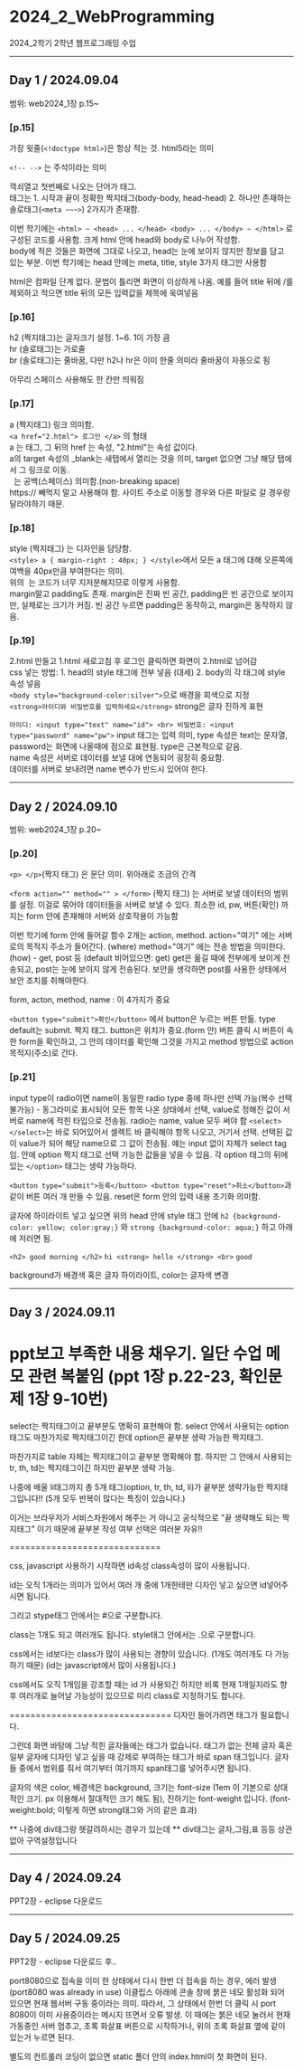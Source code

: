 # 2024_2_WebProgramming
2024_2학기 2학년 웹프로그래밍 수업

----------------------------------------------------------------------------

## Day 1 / 2024.09.04

범위: web2024_1장 p.15~

### [p.15]   
가장 윗줄(`<!doctype html>`)은 항상 적는 것. html5라는 의미    

`<!-- -->` 는 주석이라는 의미  

꺽쇠열고 첫번째로 나오는 단어가 태그.  
태그는 1. 시작과 끝이 정확한 짝지태그(body-body, head-head) 2. 하나만 존재하는 솔로태그(`<meta ~~~>`) 2가지가 존재함.  

이번 학기에는 `<html> ~ <head> ... </head> <body> ... </body> ~ </html>` 로 구성된 코드를 사용함. 크게 html 안에 head와 body로 나누어 작성함.  
body에 적은 것들은 화면에 그대로 나오고, head는 눈에 보이지 않지만 정보를 담고 있는 부분. 이번 학기에는 head 안에는 meta, title, style 3가지 태그만 사용함  

html은 컴파일 단계 없다. 문법이 틀리면 화면이 이상하게 나옴. 예를 들어 title 뒤에 /를 제외하고 적으면 title 뒤의 모든 입력값을 제목에 욱여넣음  

### [p.16]  
h2 (짝지태그)는 글자크기 설정. 1~6. 1이 가장 큼  
hr (솔로태그)는 가로줄  
br (솔로태그)는 줄바꿈, 다만 h2나 hr은 이미 한줄 의미라 줄바꿈이 자동으로 됨  

아무리 스페이스 사용해도 한 칸만 띄워짐
  
### [p.17]  
a (짝지태그) 링크 의미함.   
`<a href="2.html"> 로그인 </a>` 의 형태  
a 는 태그, 그 뒤의 href 는 속성, "2.html"는 속성 값이다.   
a의 target 속성의 _blank는 새탭에서 열리는 것을 의미, target 없으면 그냥 해당 탭에서 그 링크로 이동.  
&nbsp; 는 공백(스페이스) 의미함.(non-breaking space)  
https:// 빼먹지 말고 사용해야 함. 사이트 주소로 이동할 경우와 다른 파일로 갈 경우랑 달라야하기 때문.  

### [p.18]  
style (짝지태그) 는 디자인을 담당함.  
`<style> a { margin-right : 40px; } </style>`에서 모든 a 태그에 대해 오른쪽에 여백을 40px만큼 부여한다는 의미.  
위의 &nbsp;는 코드가 너무 지저분해지므로 이렇게 사용함.  
margin말고 padding도 존재. margin은 진짜 빈 공간, padding은 빈 공간으로 보이지만, 실제로는 크기가 커짐. 빈 공간 누르면 padding은 동작하고, margin은 동작하지 않음.  
  
### [p.19]  
2.html 만들고 1.html 새로고침 후 로그인 클릭하면 화면이 2.html로 넘어감  
css 넣는 방법: 1. head의 style 태그에 전부 넣음 (대세) 2. body의 각 태그에 style 속성 넣음  
`<body style="background-color:silver">`으로 배경을 회색으로 지정  
`<strong>아이디와 비밀번호를 입력하세요</strong>` strong은 글자 진하게 표현  

`아이디: <input type="text" name="id"> <br>
비밀번호: <input type="password" name="pw">`
input 태그는 입력 의미, type 속성은 text는 문자열, password는 화면에 나올때에 점으로 표현됨. type은 근본적으로 같음.  
name 속성은 서버로 데이터를 보낼 대에 연동되어 굉장히 중요함.  
데이터를 서버로 보내려면 name 변수가 반드시 있어야 한다.

----------------------------------------------------------------------------

## Day 2 / 2024.09.10

범위: web2024_1장 p.20~

### [p.20]
`<p> </p>`(짝지 태그) 은 문단 의미. 위아래로 조금의 간격

`<form action="" method="" > </form>` (짝지 태그) 는 서버로 보낼 데이터의 범위를 설정. 이걸로 묶어야 데이터들을 서버로 보낼 수 있다. 최소한 id, pw, 버튼(확인) 까지는 form 안에 존재해야 서버와 상호작용이 가능함

이번 학기에 form 안에 들어갈 함수 2개는 action, method.
action="여기" 에는 서버로의 목적지 주소가 들어간다. (where)
method="여기" 에는 전송 방법을 의미한다. (how) - get, post 등 (default 비어있으면: get)
get은 옮길 때에 전부에게 보이게 전송되고, post는 눈에 보이지 않게 전송된다.
보안을 생각하면 post를 사용한 상태에서 보안 조치를 취해야한다.

form, acton, method, name : 이 4가지가 중요

`<button type="submit">확인</button>` 에서 button은 누르는 버튼 만듦. type default는 submit. 짝지 태그. 
button은 위치가 중요.(form 안) 버튼 클릭 시 버튼이 속한 form을 확인하고, 그 안의 데이터를 확인해 그것을 가지고 method 방법으로 action 목적지(주소)로 간다.

### [p.21]
input type이 radio이면 name이 동일한 radio type 중에 하나만 선택 가능(복수 선택 불가능) - 동그라미로 표시되어 모든 항목 나온 상태에서 선택, value로 정해진 값이 서버로 name에 적힌 타입으로 전송됨. radio는 name, value 모두 써야 함
`<select> </select>`는 바로 되어있어서 셀렉트 바 클릭해야 항목 나오고, 거기서 선택. 선택된 값이 value가 되어 해당 name으로 그 값이 전송됨. 얘는 input 없이 자체가 select tag임. 안에 option 짝지 태그로 선택 가능한 값들을 넣을 수 있음. 각 option 태그의 뒤에 있는 `</option>` 태그는 생략 가능하다.

`<button type="submit">등록</button> <button type="reset">취소</button>`과 같이 버튼 여러 개 만들 수 있음. reset은 form 안의 입력 내용 초기화 의미함. 

글자에 하이라이트 넣고 싶으면 
위의 head 안에 style 태그 안에  `h2 {background-color: yellow; color:gray;}` 와 `strong {background-color: aqua;}` 하고 아래에 저러면 됨. 

`<h2> good morning </h2>` 
`hi <strong> hello </strong> <br>`
`good`

background가 배경색 혹은 글자 하이라이트, color는 글자색 변경

----------------------------------------------------------------------------

## Day 3 / 2024.09.11 
ppt보고 부족한 내용 채우기. 일단 수업 메모 관련 복붙임
(ppt 1장 p.22-23, 확인문제 1장 9-10번)
============================================

select는 짝지태그이고 끝부분도 명확히 표현해야 함.
select 안에서 사용되는 option태그도 마찬가지로 짝지태그이긴 한데 
option은 끝부분 생략 가능한 짝지태그.

마찬가지로
table 자체는 짝지태그이고 끝부분 명확해야 함.
하지만 그 안에서 사용되는 tr, th, td는 짝지태그이긴 하지만 끝부분 생략 가능.

나중에 배울 li태그까지 
총 5개 태그(option, tr, th, td, li)가 
끝부분 생략가능한 짝지태그입니다!!
(5개 모두 반복이 많다는 특징이 있습니다.)

이거는 브라우저가 서비스차원에서 해주는 거 아니고
공식적으로 "끝 생략해도 되는 짝지태그" 이기 때문에
끝부분 작성 여부 선택은 여러분 자유!!

=============================

css, javascript 사용하기 시작하면 id속성 class속성이 많이 사용됩니다.

id는 오직 1개라는 의미가 있어서
여러 개 중에 1개한테만 디자인 넣고 싶으면 id넣어주시면 됩니다.

그리고 stype태그 안에서는 #으로 구분합니다.

class는 1개도 되고 여러개도 됩니다.
style태그 안에서는 .으로 구분합니다.

css에서는 id보다는 class가 많이 사용되는 경향이 있습니다. (1개도 여러개도 다 가능하기 때문)
(id는 javascript에서 많이 사용됩니다.)

css에서도 오직 1개임을 강조할 때는 id 가 사용되긴 하지만
비록 현재 1개일지라도 향후 여러개로 늘어날 가능성이 있으므로 미리 class로 지정하기도 합니다.

===============================
디자인 들어가려면
태그가 필요합니다.

그런데 화면 바탕에 그냥 적힌 글자들에는 태그가 없습니다.
태그가 없는 전체 글자 혹은 일부 글자에 디자인 넣고 싶을 때
강제로 부여하는 태그가 바로 span 태그입니다.
글자들 중에서 범위를 줘서 여기부터 여기까지 span태그를 넣어주시면 됩니다.

글자의 색은 color, 배경색은 background, 
크기는 font-size (1em 이 기본으로 상대적인 크기. px 이용해서 절대적인 크기 해도 됨), 
진하기는 font-weight 입니다.
(font-weight:bold; 이렇게 하면 strong태그와 거의 같은 효과)

** 나중에 div태그랑 헷갈려하시는 경우가 있는데
** div태그는 글자,그림,표 등등 상관없아 구역설정입니다

----------------------------------------------------------------------------

## Day 4 / 2024.09.24
PPT2장 - eclipse 다운로드

----------------------------------------------------------------------------

## Day 5 / 2024.09.25
PPT2장 - eclipse 다운로드 후..

port8080으로 접속을 이미 한 상태에서 다시 한번 더 접속을 하는 경우, 에러 발생 (port8080 was already in use)
이클립스 아래에 콘솔 창에 붉은 네모 활성화 되어 있으면 현재 웹서버 구동 중이라는 의미. 따라서, 그 상태에서 한번 더 클릭 시 port 8080이 이미 사용중이라는 메시지 뜨면서 오류 발생. 이 때에는 붉은 네모 눌러서 현재 가동중인 서버 멈추고, 초록 화살표 버튼으로 시작하거나, 위의 초록 화살표 옆에 같이 있는거 누르면 된다.

별도의 컨트롤러 코딩이 없으면 static 폴더 안의 index.html이 첫 화면이 된다.


